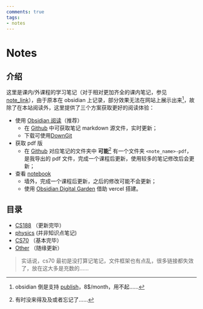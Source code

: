 ```yaml
---
comments: true
tags:
- notes
---
```


# Notes

## 介绍

这里是课内/外课程的学习笔记（对于相对更加齐全的课内笔记，参见 [note_link](../collection/note_link.md)），由于原本在 obsidian 上记录，部分效果无法在网站上展示出来[^1]，故除了在本站阅读外，这里提供了三个方案获取更好的阅读体验：

[^1]: obsidian 倒是支持 [publish](https://obsidian.md/publish)，8$/month，用不起……

- 使用 [Obsidian 阅读](../tutorial/begin/Obsidian_begin.md)（推荐）
    - 在 [Github](https://github.com/Darstib/blog/tree/main/docs/note) 中可获取笔记 markdown 源文件，实时更新；
    - 下载可使用[DownGit](https://download-directory.github.io)
- 获取 pdf 版
    - 在 [Github](https://github.com/Darstib/blog/tree/main/docs/note) 对应笔记的文件夹中 **可能**[^2] 有一个文件夹 `<note_name>-pdf`，是我导出的 pdf 文件，完成一个课程后更新，使用较多的笔记修改后会更新；
-  查看 [notebook](https://note-darstibs-projects.vercel.app/)
    - 墙外，完成一个课程后更新，之后的修改可能不会更新；
    - 使用 [Obsidian Digital Garden](https://dg-docs.ole.dev/) 借助 vercel 搭建。

[^2]: 有时没来得及及或者忘记了……

## 目录

- [CS188](cs188/README.md) （更新完毕）
- [physics](physics/README.md) (并非知识点笔记)
- [CS70](cs70/README.md) （基本完毕）
- [Other](other/README.md) （随缘更新）

> 实话说，cs70 最初是没打算记笔记，文件框架也有点乱，很多链接都失效了，放在这大多是充数的……